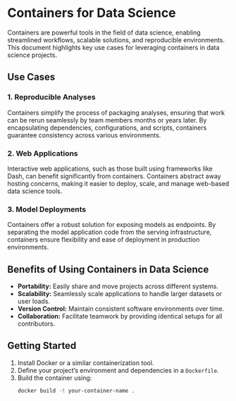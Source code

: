 # Containers for Data Science

Containers are powerful tools in the field of data science, enabling streamlined workflows, scalable solutions, and reproducible environments. This document highlights key use cases for leveraging containers in data science projects.

## Use Cases

### 1. Reproducible Analyses
Containers simplify the process of packaging analyses, ensuring that work can be rerun seamlessly by team members months or years later. By encapsulating dependencies, configurations, and scripts, containers guarantee consistency across various environments.

### 2. Web Applications
Interactive web applications, such as those built using frameworks like Dash, can benefit significantly from containers. Containers abstract away hosting concerns, making it easier to deploy, scale, and manage web-based data science tools.

### 3. Model Deployments
Containers offer a robust solution for exposing models as endpoints. By separating the model application code from the serving infrastructure, containers ensure flexibility and ease of deployment in production environments.

## Benefits of Using Containers in Data Science

- **Portability:** Easily share and move projects across different systems.
- **Scalability:** Seamlessly scale applications to handle larger datasets or user loads.
- **Version Control:** Maintain consistent software environments over time.
- **Collaboration:** Facilitate teamwork by providing identical setups for all contributors.

## Getting Started

1. Install Docker or a similar containerization tool.
2. Define your project’s environment and dependencies in a `Dockerfile`.
3. Build the container using:
   ```bash
   docker build -t your-container-name .
